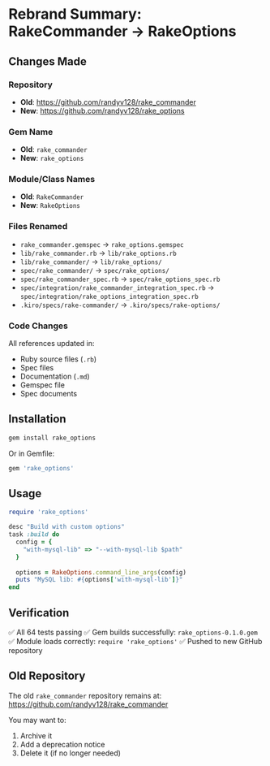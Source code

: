# Rebrand Summary: RakeCommander → RakeOptions

## Changes Made

### Repository
- **Old**: https://github.com/randyv128/rake_commander
- **New**: https://github.com/randyv128/rake_options

### Gem Name
- **Old**: `rake_commander`
- **New**: `rake_options`

### Module/Class Names
- **Old**: `RakeCommander`
- **New**: `RakeOptions`

### Files Renamed
- `rake_commander.gemspec` → `rake_options.gemspec`
- `lib/rake_commander.rb` → `lib/rake_options.rb`
- `lib/rake_commander/` → `lib/rake_options/`
- `spec/rake_commander/` → `spec/rake_options/`
- `spec/rake_commander_spec.rb` → `spec/rake_options_spec.rb`
- `spec/integration/rake_commander_integration_spec.rb` → `spec/integration/rake_options_integration_spec.rb`
- `.kiro/specs/rake-commander/` → `.kiro/specs/rake-options/`

### Code Changes
All references updated in:
- Ruby source files (`.rb`)
- Spec files
- Documentation (`.md`)
- Gemspec file
- Spec documents

## Installation

```bash
gem install rake_options
```

Or in Gemfile:
```ruby
gem 'rake_options'
```

## Usage

```ruby
require 'rake_options'

desc "Build with custom options"
task :build do
  config = {
    "with-mysql-lib" => "--with-mysql-lib $path"
  }
  
  options = RakeOptions.command_line_args(config)
  puts "MySQL lib: #{options['with-mysql-lib']}"
end
```

## Verification

✅ All 64 tests passing
✅ Gem builds successfully: `rake_options-0.1.0.gem`
✅ Module loads correctly: `require 'rake_options'`
✅ Pushed to new GitHub repository

## Old Repository

The old `rake_commander` repository remains at:
https://github.com/randyv128/rake_commander

You may want to:
1. Archive it
2. Add a deprecation notice
3. Delete it (if no longer needed)

